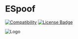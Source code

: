 # ESpoof
[![Compatibility](https://img.shields.io/badge/python-3.5-brightgreen.svg)](https://github.com/rostegg/email-spoofing-server)
[![License Badge](https://img.shields.io/badge/license-MIT-blue.svg)](https://github.com/rostegg/email-spoofing-server/blob/master/LICENSE)

![Logo](../assets/logo.png?raw=true)

